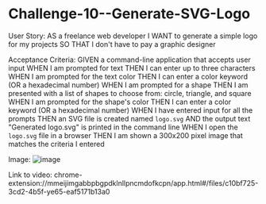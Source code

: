 # Challenge-10--Generate-SVG-Logo

User Story: 
AS a freelance web developer
I WANT to generate a simple logo for my projects
SO THAT I don't have to pay a graphic designer

Acceptance Criteria:
GIVEN a command-line application that accepts user input
WHEN I am prompted for text
THEN I can enter up to three characters
WHEN I am prompted for the text color
THEN I can enter a color keyword (OR a hexadecimal number)
WHEN I am prompted for a shape
THEN I am presented with a list of shapes to choose from: circle, triangle, and square
WHEN I am prompted for the shape's color
THEN I can enter a color keyword (OR a hexadecimal number)
WHEN I have entered input for all the prompts
THEN an SVG file is created named `logo.svg`
AND the output text "Generated logo.svg" is printed in the command line
WHEN I open the `logo.svg` file in a browser
THEN I am shown a 300x200 pixel image that matches the criteria I entered

Image: 
![image](https://github.com/Cassieellaelaine/Challenge-10--Generate-SVG-Logo/assets/129123349/10544f01-32a8-4bed-bb64-1638b72ae474)

Link to video: chrome-extension://mmeijimgabbpbgpdklnllpncmdofkcpn/app.html#/files/c10bf725-3cd2-4b5f-ye65-eaf5171b13a0
